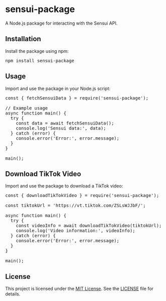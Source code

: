 <!DOCTYPE html>
<html>

<body>

<h1>sensui-package</h1>

<p>A Node.js package for interacting with the Sensui API.</p>

<h2>Installation</h2>

<p>Install the package using npm:</p>

<pre>
npm install sensui-package
</pre>

<h2>Usage</h2>

<p>Import and use the package in your Node.js script:</p>

<pre>
const { fetchSensuiData } = require('sensui-package');

// Example usage
async function main() {
  try {
    const data = await fetchSensuiData();
    console.log('Sensui data:', data);
  } catch (error) {
    console.error('Error:', error.message);
  }
}

main();
</pre>

<h2>Download TikTok Video</h2>

<p>Import and use the package to download a TikTok video:</p>

<pre>
const { downloadTikTokVideo } = require('sensui-package');

const tiktokUrl = 'https://vt.tiktok.com/ZSLsWJJbF/';

async function main() {
  try {
    const videoInfo = await downloadTikTokVideo(tiktokUrl);
    console.log('Video information:', videoInfo);
  } catch (error) {
    console.error('Error:', error.message);
  }
}

main();
</pre>

<h2>License</h2>

<p>This project is licensed under the <a href="LICENSE">MIT License</a>. See the <a href="LICENSE">LICENSE</a> file for details.</p>

</body>

</html>
